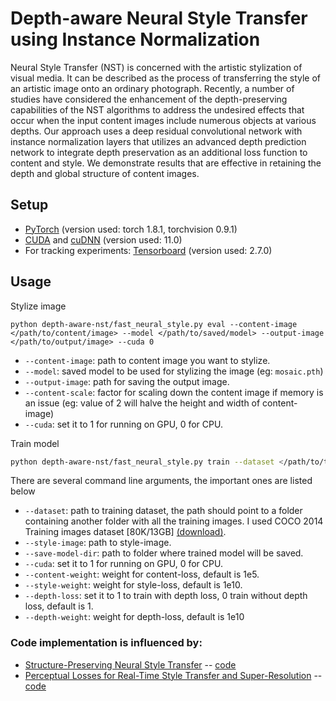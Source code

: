 # Depth-aware Neural Style Transfer using Instance Normalization
Neural Style Transfer (NST) is concerned with the artistic stylization of visual media. It can be described as the process of transferring the style of an artistic image onto an ordinary photograph. Recently, a number of studies have considered the enhancement of the depth-preserving capabilities of the NST algorithms to address the undesired effects that occur when the input content images include numerous objects at various depths. Our approach uses a deep residual convolutional network with instance normalization layers that utilizes an advanced depth prediction network to integrate depth preservation as an additional loss function to content and style. We demonstrate results that are effective in retaining the depth and global structure of content images.

## Setup
* [PyTorch](http://pytorch.org/) (version used: torch 1.8.1, torchvision 0.9.1)
* [CUDA](https://developer.nvidia.com/cuda-downloads) and [cuDNN](https://developer.nvidia.com/cudnn) (version used: 11.0)
* For tracking experiments: [Tensorboard](https://pytorch.org/docs/stable/tensorboard.html) (version used: 2.7.0)


 ## Usage
Stylize image
```
python depth-aware-nst/fast_neural_style.py eval --content-image </path/to/content/image> --model </path/to/saved/model> --output-image </path/to/output/image> --cuda 0
```
* `--content-image`: path to content image you want to stylize.
* `--model`: saved model to be used for stylizing the image (eg: `mosaic.pth`)
* `--output-image`: path for saving the output image.
* `--content-scale`: factor for scaling down the content image if memory is an issue (eg: value of 2 will halve the height and width of content-image)
* `--cuda`: set it to 1 for running on GPU, 0 for CPU.

Train model
```bash
python depth-aware-nst/fast_neural_style.py train --dataset </path/to/train-dataset> --style-image </path/to/style/image> --save-model-dir </path/to/save-model/folder> --epochs 2 --cuda 1
```

There are several command line arguments, the important ones are listed below
* `--dataset`: path to training dataset, the path should point to a folder containing another folder with all the training images. I used COCO 2014 Training images dataset [80K/13GB] [(download)](https://cocodataset.org/#download).
* `--style-image`: path to style-image.
* `--save-model-dir`: path to folder where trained model will be saved.
* `--cuda`: set it to 1 for running on GPU, 0 for CPU.
* `--content-weight`: weight for content-loss, default is 1e5.
* `--style-weight`: weight for style-loss, default is 1e10.
* `--depth-loss`: set it to 1 to train with depth loss, 0 train without depth loss, default is 1.
* `--depth-weight`: weight for depth-loss, default is 1e10

### Code implementation is influenced by:
* [Structure-Preserving Neural Style Transfer](https://ieeexplore.ieee.org/stamp/stamp.jsp?tp=&arnumber=8816670) -- [code](https://github.com/xch-liu/structure-nst)
* [Perceptual Losses for Real-Time Style Transfer and Super-Resolution](https://arxiv.org/abs/1603.08155) -- [code](https://github.com/pytorch/examples/tree/master/fast_neural_style)

